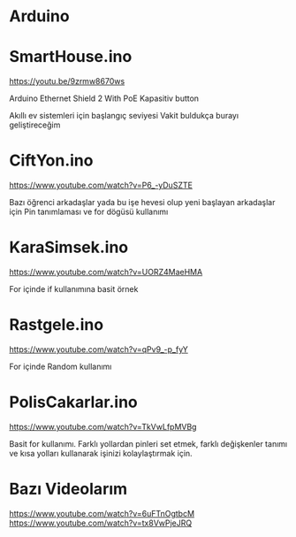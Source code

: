 # Arduino

# SmartHouse.ino
https://youtu.be/9zrmw8670ws

Arduino Ethernet Shield 2 With PoE
Kapasitiv button

Akıllı ev sistemleri için başlangıç seviyesi
Vakit buldukça burayı geliştireceğim

# CiftYon.ino
https://www.youtube.com/watch?v=P6_-yDuSZTE

Bazı öğrenci arkadaşlar yada bu işe hevesi olup yeni başlayan arkadaşlar için
Pin tanımlaması ve for dögüsü kullanımı

# KaraSimsek.ino
https://www.youtube.com/watch?v=UORZ4MaeHMA

For içinde if kullanımına basit örnek

# Rastgele.ino
https://www.youtube.com/watch?v=qPv9_-p_fyY

For içinde Random kullanımı

# PolisCakarlar.ino
https://www.youtube.com/watch?v=TkVwLfpMVBg

Basit for kullanımı.
Farklı yollardan pinleri set etmek, farklı değişkenler tanımı ve kısa yolları kullanarak işinizi kolaylaştırmak için.

# Bazı Videolarım

https://www.youtube.com/watch?v=6uFTnOgtbcM  
https://www.youtube.com/watch?v=tx8VwPjeJRQ

